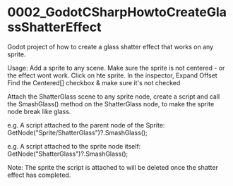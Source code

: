 # 0002_GodotCSharpHowtoCreateGlassShatterEffect
Godot project of how to create a glass shatter effect that works on any sprite.

Usage:
Add a sprite to any scene. 
Make sure the sprite is not centered - or the effect wont work.
   Click on hte sprite.
   In the inspector, Expand Offset
   Find the Centered[] checkbox & make sure it's not checked
   
Attach the ShatterGlass scene to any sprite node, create a script and call the SmashGlass() 
method on the ShatterGlass node, to make the sprite node break like glass.

e.g. A script attached to the parent node of the Sprite:
	GetNode<ShatterGlass>("Sprite/ShatterGlass")?.SmashGlass();
	
e.g. A script attached to the sprite node itself:
	GetNode<ShatterGlass>("ShatterGlass")?.SmashGlass();
	
Note: The sprite the script is attached to will be deleted once the shatter effect has completed.
